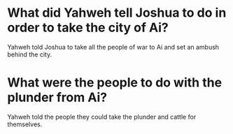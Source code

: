 # What did Yahweh tell Joshua to do in order to take the city of Ai?

Yahweh told Joshua to take all the people of war to Ai and set an ambush behind the city.

# What were the people to do with the plunder from Ai?

Yahweh told the people they could take the plunder and cattle for themselves.
